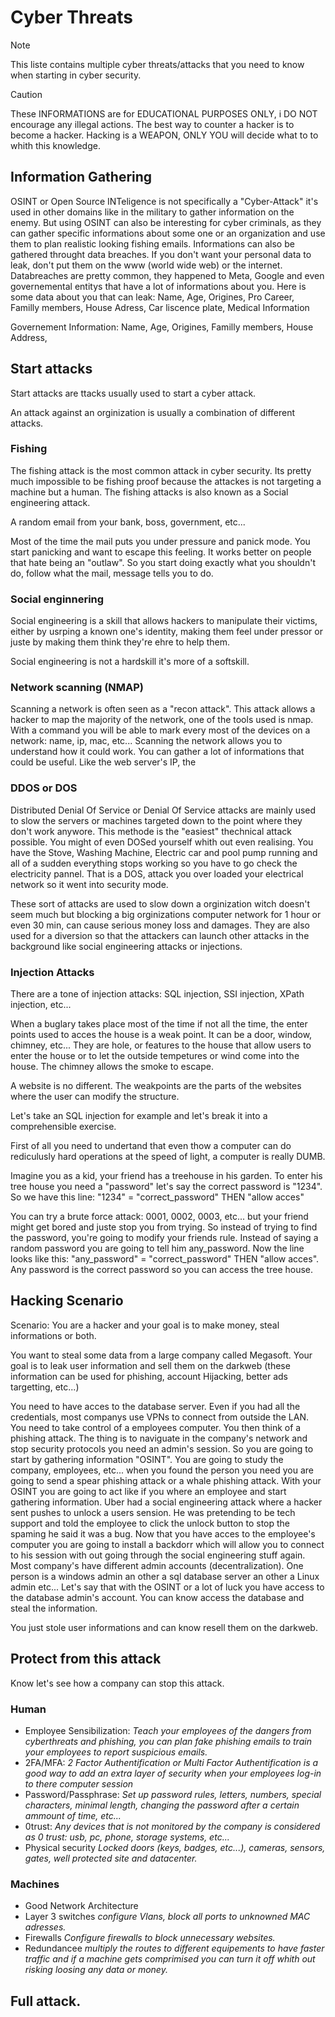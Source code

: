 # Cyber Threats

>[!note]
>This liste contains multiple cyber threats/attacks that you need to know when starting in cyber security.

>[!caution]
>These INFORMATIONS are for EDUCATIONAL PURPOSES ONLY, i DO NOT encourage any illegal actions. The best way to counter a hacker is to become a hacker. Hacking is a WEAPON, ONLY YOU will decide what to to whith this knowledge.

## Information Gathering

OSINT or Open Source INTeligence is not specifically a "Cyber-Attack" it's used in other domains like in the military to gather information on the enemy. But using OSINT can also be interesting for cyber criminals, as they can gather specific informations about some one or an organization and use them to plan realistic looking fishing emails.
Informations can also be gathered throught data breaches. If you don't want your personal data to leak, don't put them on the www (world wide web) or the internet. Databreaches are pretty common, they happened to Meta, Google and even governemental entitys that have a lot of informations about you.
Here is some data about you that can leak: Name, Age, Origines, Pro Career, Familly members, House Adress, Car liscence plate, Medical Information

Governement Information: Name, Age, Origines, Familly members, House Address, 

## Start attacks

Start attacks are ttacks usually used to start a cyber attack.

An attack against an orginization is usually a combination of different attacks.

### Fishing

The fishing attack is the most common attack in cyber security. Its pretty much impossible to be fishing proof because the attackes is not targeting a machine but a human.
The fishing attacks is also known as a Social engineering attack.

A random email from your bank, boss, government, etc...

Most of the time the mail puts you under pressure and panick mode. You start panicking and want to escape this feeling. It works better on people that hate being an "outlaw". So you start doing exactly what you shouldn't do, follow what the mail, message tells you to do.

### Social enginnering

Social engineering is a skill that allows hackers to manipulate their victims, either by usrping a known one's identity, making them feel under pressor or juste by making them think they're ehre to help them.

Social engineering is not a hardskill it's more of a softskill.

### Network scanning (NMAP)

Scanning a network is often seen as a "recon attack". This attack allows a hacker to map the majority of the network, one of the tools used is nmap. With a command you will be able to mark every most of the devices on a network: name, ip, mac, etc...
Scanning the network allows you to understand how it could work. You can gather a lot of informations that could be useful. Like the web server's IP, the

### DDOS or DOS

Distributed Denial Of Service or Denial Of Service attacks are mainly used to slow the servers or machines targeted down to the point where they don't work anywore. This methode is the "easiest" thechnical attack possible. You might of even DOSed yourself whith out even realising.
You have the Stove, Washing Machine, Electric car and pool pump running and all of a sudden everything stops working so you have to go check the electricity pannel. That is a DOS, attack you over loaded your electrical network so it went into security mode.

These sort of attacks are used to slow down a orginization witch doesn't seem much but blocking a big orginizations computer network for 1 hour or even 30 min, can cause serious money loss and damages.
They are also used for a diversion so that the attackers can launch other attacks in the background like social engineering attacks or injections.

### Injection Attacks

There are a tone of injection attacks: SQL injection, SSI injection, XPath injection, etc...

When a buglary takes place most of the time if not all the time, the enter points used to acces the house is a weak point. It can be a door, window, chimney, etc... They are hole, or features to the house that allow users to enter the house or to let the outside tempetures or wind come into the house. The chimney allows the smoke to escape. 

A website is no different. The weakpoints are the parts of the websites where the user can modify the structure. 

Let's take an SQL injection for example and let's break it into a comprehensible exercise.

First of all you need to undertand that even thow a computer can do rediculusly hard operations at the speed of light, a computer is really DUMB. 

Imagine you as a kid, your friend has a treehouse in his garden. To enter his tree house you need a "password" let's say the correct password is "1234". So we have this line: "1234" = "correct_password" THEN "allow acces"

You can try a brute force attack: 0001, 0002, 0003, etc... but your friend might get bored and juste stop you from trying. So instead of trying to find the password, you're going to modify your friends rule. Instead of saying a random password you are going to tell him any_password. Now the line looks like this: "any_password" = "correct_password" THEN "allow acces". Any password is the correct password so you can access the tree house. 

## Hacking Scenario

Scenario: You are a hacker and your goal is to make money, steal informations or both.

You want to steal some data from a large company called Megasoft. Your goal is to leak user information and sell them on the darkweb (these information can be used for phishing, account Hijacking, better ads targetting, etc...)

You need to have acces to the database server. Even if you had all the credentials, most companys use VPNs to connect from outside the LAN. You need to take control of a employees computer. You then think of a phishing attack. The thing is to naviguate in the company's network and stop security protocols you need an admin's session. So you are going to start by gathering information "OSINT". You are going to study the company, employees, etc... when you found the person you need you are going to send a spear phishing attack or a whale phishing attack. With your OSINT you are going to act like if you where an employee and start gathering information. Uber had a social engineering attack where a hacker sent pushes to unlock a users sension. He was pretending to be tech support and told the employee to click the unlock button to stop the spaming he said it was a bug. Now that you have acces to the employee's computer you are going to install a backdorr which will allow you to connect to his session with out going through the social engineering stuff again. Most company's have different admin accounts (decentralization). One person is a windows admin an other a sql database server an other a Linux admin etc... Let's say that with the OSINT or a lot of luck you have access to the database admin's account. You can know access the database and steal the information. 

You just stole user informations and can know resell them on the darkweb.

## Protect from this attack

Know let's see how a company can stop this attack. 

### Human

- Employee Sensibilization: *Teach your employees of the dangers from cyberthreats and phishing, you can plan fake phishing emails to train your employees to report suspicious emails.*
- 2FA/MFA: *2 Factor Authentification or Multi Factor Authentification is a good way to add an extra layer of security when your employees log-in to there computer session*  
- Password/Passphrase: *Set up password rules, letters, numbers, special characters, minimal length, changing the password after a certain ammount of time, etc...*
- 0trust: *Any devices that is not monitored by the company is considered as 0 trust: usb, pc, phone, storage systems, etc...*
- Physical security *Locked doors (keys, badges, etc...), cameras, sensors, gates, well protected site and datacenter.*

### Machines

- Good Network Architecture
- Layer 3 switches *configure Vlans, block all ports to unknowned MAC adresses.*
- Firewalls *Configure firewalls to block unnecessary websites.*
- Redundancee *multiply the routes to different equipements to have faster traffic and if a machine gets comprimised you can turn it off whith out risking loosing any data or money.*

## Full attack.
